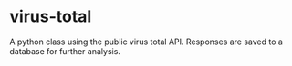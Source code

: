 # virus-total
A python class using the public virus total API.  Responses are saved to a database for further analysis.
